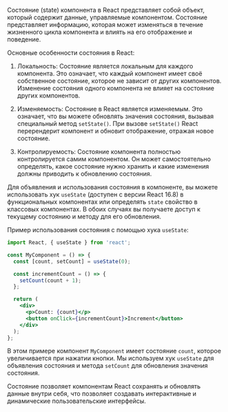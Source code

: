 Состояние (state) компонента в React представляет собой объект, который содержит данные, управляемые компонентом. Состояние представляет информацию, которая может изменяться в течение жизненного цикла компонента и влиять на его отображение и поведение.

Основные особенности состояния в React:

1. Локальность: Состояние является локальным для каждого компонента. Это означает, что каждый компонент имеет своё собственное состояние, которое не зависит от других компонентов. Изменение состояния одного компонента не влияет на состояние других компонентов.

2. Изменяемость: Состояние в React является изменяемым. Это означает, что вы можете обновлять значения состояния, вызывая специальный метод `setState()`. При вызове `setState()` React перерендерит компонент и обновит отображение, отражая новое состояние.

3. Контролируемость: Состояние компонента полностью контролируется самим компонентом. Он может самостоятельно определять, какое состояние нужно хранить и какие изменения должны приводить к обновлению состояния.

Для объявления и использования состояния в компоненте, вы можете использовать хук `useState` (доступен с версии React 16.8) в функциональных компонентах или определять `state` свойство в классовых компонентах. В обоих случаях вы получаете доступ к текущему состоянию и методу для его обновления.

Пример использования состояния с помощью хука `useState`:

```jsx
import React, { useState } from 'react';

const MyComponent = () => {
  const [count, setCount] = useState(0);

  const incrementCount = () => {
    setCount(count + 1);
  };

  return (
    <div>
      <p>Count: {count}</p>
      <button onClick={incrementCount}>Increment</button>
    </div>
  );
};
```

В этом примере компонент `MyComponent` имеет состояние `count`, которое увеличивается при нажатии кнопки. Мы используем хук `useState` для объявления состояния и метода `setCount` для обновления значения состояния.

Состояние позволяет компонентам React сохранять и обновлять данные внутри себя, что позволяет создавать интерактивные и динамические пользовательские интерфейсы.